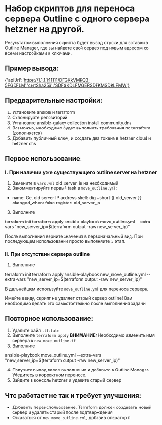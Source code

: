 # Набор скриптов для переноса сервера Outline с одного сервера hetzner на другой.

Результатом выполнения скрипта будет вывод строки для вставки в Outline Manager, где вы найдете свой сервер под новым адресом со всеми настройками и ключами.

## Пример вывода:

{'apiUrl':'https://1.1.1.1:11111/DFGKkVMKQ3-5FGDFLM','certSha256':'SDFGKDLFMGERSDFKMSDKLFMW'}



## Предварительные настройки:

1. Установите ansible и terraform
2. Склонируйте репозиторий
3. Установите ansible-galaxy collection install community.dns
4. Возможно, необходимо будет выполнить требования по terraform (дополняется)
5. Добавить публичный ключ, и создать два токена в hetzner cloud и hetzner dns

## Первое использование:

### I. При наличии уже существующего outline server на hetzner

1. Замените в `vars.yml` old_server_ip на необходимый
2. Закомментируйте первый task в `move_outline.yml`:


- name: Get old server IP address
  shell: dig +short {{ old_server }}
  changed_when: false
  register: old_server_ip

3. Выполните

terraform init
terraform apply
ansible-playbook move_outline.yml --extra-vars "new_server_ip=$(terraform output -raw new_server_ip)"


После выполнения верните значения в первоначальный вид. При последующем использовании просто выполняйте 3 этап.

### II. При отсутствии сервера outline

1. Выполните

terraform init
terraform apply
ansible-playbook new_move_outline.yml --extra-vars "new_server_ip=$(terraform output -raw new_server_ip)"


В дальнейшем используйте `move_outline.yml` для переноса сервера.

Имейте ввиду, скрипт не удаляет старый сервер outline! Вам необходимо делать это самостоятельно после выполнения задачи.

## Повторное использование:

1. Удалите файл `.tfstate`
2. Выполните `terraform apply`
   **ВНИМАНИЕ:** Необходимо изменить имя сервера в `new_move_outline.tf`
3. Выполните

ansible-playbook move_outline.yml --extra-vars "new_server_ip=$(terraform output -raw new_server_ip)"


4. Получите вывод после выполнения и добавьте в Outline Manager. Убедитесь в корректном переносе.
5. Зайдите в консоль hetzner и удалите старый сервер

## Что работает не так и требует улучшения:

- Добавить переиспользование. Terraform должен создавать новый сервер и удалять старый после подтверждения.
- Отказаться от `new_move_outline.yml`, добавив оператор if


